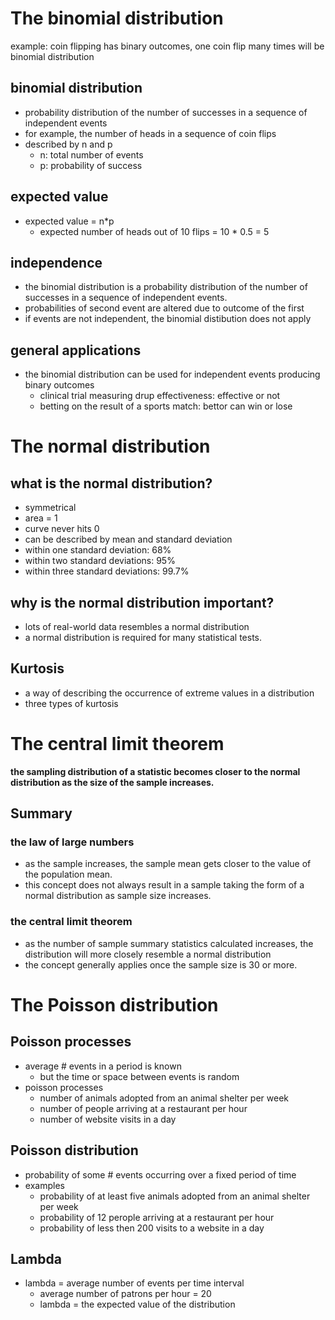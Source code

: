 # The binomial distribution
example: coin flipping has binary outcomes, one coin flip many times will be binomial distribution

## binomial distribution
- probability distribution of the number of successes in a sequence of independent events
- for example, the number of heads in a sequence of coin flips
- described by n and p
  - n: total number of events
  - p: probability of success
 
## expected value
- expected value = n*p
  - expected number of heads out of 10 flips = 10 * 0.5 = 5

## independence
- the binomial distribution is a probability distribution of the number of successes in a sequence of independent events.
- probabilities of second event are altered due to outcome of the first
- if events are not independent, the binomial distibution does not apply

## general applications
- the binomial distribution can be used for independent events producing binary outcomes
  - clinical trial measuring drup effectiveness: effective or not
  - betting on the result of a sports match: bettor can win or lose

# The normal distribution

## what is the normal distribution?
- symmetrical
- area = 1
- curve never hits 0
- can be described by mean and standard deviation
- within one standard deviation: 68%
- within two standard deviations: 95%
- within three standard deviations: 99.7%

## why is the normal distribution important?
- lots of real-world data resembles a normal distribution
- a normal distribution is required for many statistical tests.

## Kurtosis
- a way of describing the occurrence of extreme values in a distribution
- three types of kurtosis

# The central limit theorem
__the sampling distribution of a statistic becomes closer to the normal distribution as the size of the sample increases.__

## Summary
### the law of large numbers
- as the sample increases, the sample mean gets closer to the value of the population mean.
- this concept does not always result in a sample taking the form of a normal distribution as sample size increases.
 
### the central limit theorem
- as the number of sample summary statistics calculated increases, the distribution will more closely resemble a normal distribution
- the concept generally applies once the sample size is 30 or more.


# The Poisson distribution
## Poisson processes
- average # events in a period is known
  - but the time or space between events is random
- poisson processes
  - number of animals adopted from an animal shelter per week
  - number of people arriving at a restaurant per hour
  - number of website visits in a day


 ## Poisson distribution
 - probability of some # events occurring over a fixed period of time
 - examples
   - probability of at least five animals adopted from an animal shelter per week
   - probability of 12 perople arriving at a restaurant per hour
   - probability of less then 200 visits to a website in a day

## Lambda
- lambda = average number of events per time interval
  - average number of patrons per hour = 20
  - lambda = the expected value of the distribution

